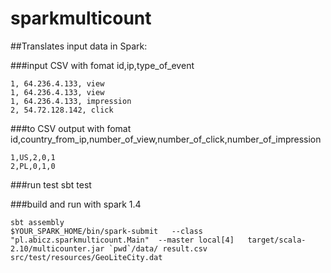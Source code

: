 # sparkmulticount
##Translates input data in Spark:

###input CSV with fomat id,ip,type_of_event
```
1, 64.236.4.133, view
1, 64.236.4.133, view
1, 64.236.4.133, impression
2, 54.72.128.142, click
```
###to CSV output with fomat id,country_from_ip,number_of_view,number_of_click,number_of_impression
```
1,US,2,0,1
2,PL,0,1,0
```
###run test
sbt test

###build and run with spark 1.4
```
sbt assembly
$YOUR_SPARK_HOME/bin/spark-submit   --class "pl.abicz.sparkmulticount.Main"  --master local[4]   target/scala-2.10/multicounter.jar `pwd`/data/ result.csv src/test/resources/GeoLiteCity.dat
```
